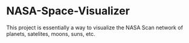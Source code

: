 # NASA-Space-Visualizer
This project is essentially a way to visualize the NASA Scan network of planets, satelites, moons, suns, etc.  
